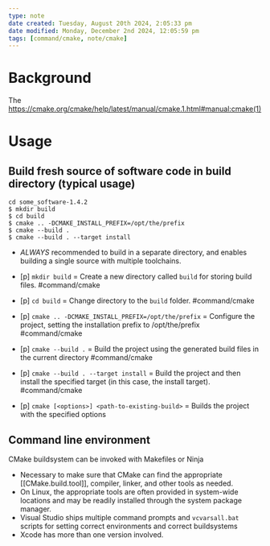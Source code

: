 ```yaml
---
type: note
date created: Tuesday, August 20th 2024, 2:05:33 pm
date modified: Monday, December 2nd 2024, 12:05:59 pm
tags: [command/cmake, note/cmake]
---
```

# Background
The https://cmake.org/cmake/help/latest/manual/cmake.1.html#manual:cmake(1)

# Usage
## Build fresh source of software code in build directory (typical usage)
```shell
cd some_software-1.4.2
$ mkdir build
$ cd build
$ cmake .. -DCMAKE_INSTALL_PREFIX=/opt/the/prefix
$ cmake --build .
$ cmake --build . --target install
```
- *ALWAYS* recommended to build in a separate directory, and enables building a single source with multiple toolchains. 

- [p] `mkdir build` = Create a new directory called `build` for storing build files. #command/cmake
- [p] `cd build` = Change directory to the `build` folder. #command/cmake
- [p] `cmake .. -DCMAKE_INSTALL_PREFIX=/opt/the/prefix` = Configure the project, setting the installation prefix to /opt/the/prefix #command/cmake
- [p] `cmake --build .` = Build the project using the generated build files in the current directory #command/cmake
- [p] `cmake --build . --target install` = Build the project and then install the specified target (in this case, the install target). #command/cmake
- [p] `cmake [<options>] <path-to-existing-build>` = Builds the project with the specified options

## Command line environment
CMake buildsystem can be invoked with Makefiles or Ninja
- Necessary to make sure that CMake can find the appropriate [[CMake.build.tool]], compiler, linker, and other tools as needed. 
- On Linux, the appropriate tools are often provided in system-wide locations and may be readily installed through the system package manager. 
- Visual Studio ships multiple command prompts and `vcvarsall.bat` scripts for setting correct environments and correct buildsystems
- Xcode has more than one version involved.